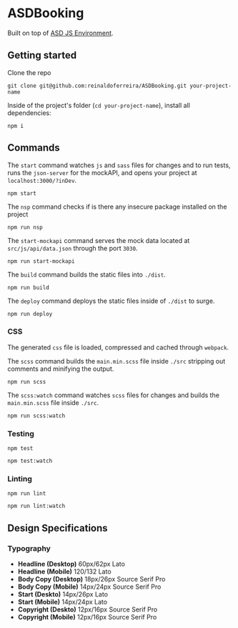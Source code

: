 # ASDBooking

Built on top of [ASD JS Environment](https://github.com/reinaldoferreira/ASDJSEnvironment).


## Getting started

Clone the repo

```
git clone git@github.com:reinaldoferreira/ASDBooking.git your-project-name
```

Inside of the project's folder (`cd your-project-name`), install all dependencies:

```
npm i
```

## Commands

The `start` command watches `js` and `sass` files for changes and to run tests, runs the `json-server` for the mockAPI, and opens your project at `localhost:3000/?inDev`.

```
npm start
```

The `nsp` command checks if is there any insecure package installed on the project

```
npm run nsp
```

The `start-mockapi` command serves the mock data located at `src/js/api/data.json` through the port `3030`.


```
npm run start-mockapi
```

The `build` command builds the static files into `./dist`.

```
npm run build
```

The `deploy` command deploys the static files inside of `./dist` to surge.

```
npm run deploy
```

### CSS

The generated `css` file is loaded, compressed and cached through `webpack`.

The `scss` command builds the `main.min.scss` file inside `./src` stripping out comments and minifying the output.

```
npm run scss
```

The `scss:watch` command watches `scss` files for changes and builds the `main.min.scss` file inside `./src`.

```
npm run scss:watch
```

### Testing

```
npm test
```

```
npm test:watch
```

### Linting

```
npm run lint
```

```
npm run lint:watch
```

## Design Specifications

### Typography

* **Headline (Desktop)** 60px/62px Lato
* **Headline (Mobile)** 120/132 Lato
* **Body Copy (Desktop)** 18px/26px Source Serif Pro
* **Body Copy (Mobile)** 14px/24px Source Serif Pro
* **Start (Deskto)** 14px/26px Lato
* **Start (Mobile)** 14px/24px Lato
* **Copyright (Deskto)** 12px/16px Source Serif Pro
* **Copyright (Mobile)** 12px/16px Source Serif Pro
